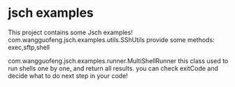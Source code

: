 # jsch examples

This project contains some Jsch examples!
com.wangguofeng.jsch.examples.utils.SShUtils
provide some methods:
exec,sftp,shell

com.wangguofeng.jsch.examples.runner.MultiShellRunner
this class used to run shells one by one, and return all results.
you can check exitCode and decide what to do next step in your code!